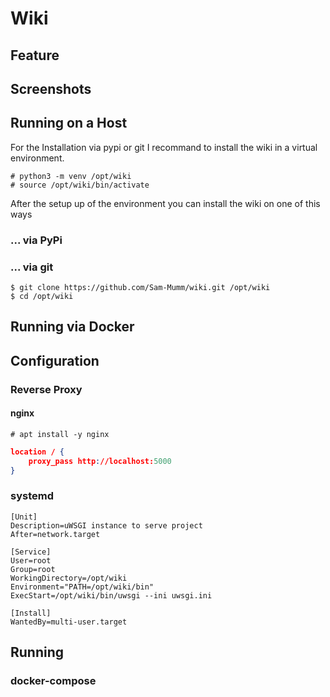# Wiki

## Feature


## Screenshots

## Running on a Host
For the Installation via pypi or git I recommand to install the wiki in a virtual environment.
```commandline
# python3 -m venv /opt/wiki
# source /opt/wiki/bin/activate
```

After the setup up of the environment you can install the wiki on one of this ways
### ... via PyPi


### ... via git
```commandline
$ git clone https://github.com/Sam-Mumm/wiki.git /opt/wiki
$ cd /opt/wiki
```

## Running via Docker


## Configuration
### Reverse Proxy
#### nginx
```commandline
# apt install -y nginx
```

```json
location / {
    proxy_pass http://localhost:5000
}
```

### systemd
```buildoutcfg
[Unit]
Description=uWSGI instance to serve project
After=network.target

[Service]
User=root
Group=root
WorkingDirectory=/opt/wiki
Environment="PATH=/opt/wiki/bin"
ExecStart=/opt/wiki/bin/uwsgi --ini uwsgi.ini

[Install]
WantedBy=multi-user.target
```


## Running
### docker-compose
